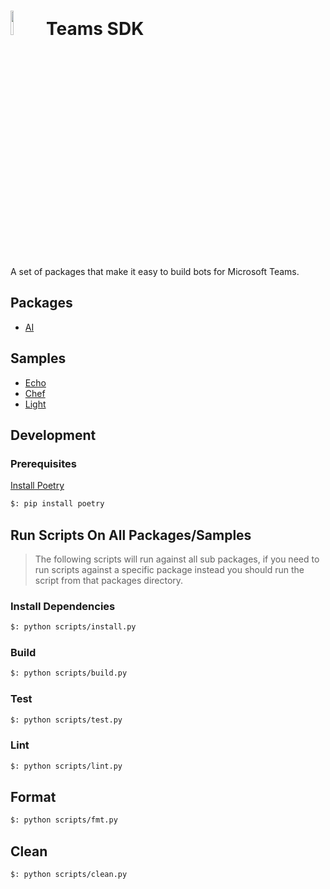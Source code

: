 # <img src="../assets/icon.png" height="10%" width="10%" /> Teams SDK

A set of packages that make it easy to build bots for Microsoft Teams.

## Packages

- [AI](./packages/ai/)

## Samples

- [Echo](./samples/01.messaging.a.echoBot/)
- [Chef](./samples/04.ai.a.teamsChefBot/)
- [Light](./samples/04.ai.c.actionMapping.lightBot/)

## Development

### Prerequisites

[Install Poetry](https://python-poetry.org/docs/)

```bash
$: pip install poetry
```

## Run Scripts On All Packages/Samples

> The following scripts will run against all sub packages, if you need to run scripts against
a specific package instead you should run the script from that packages directory.

### Install Dependencies

```bash
$: python scripts/install.py
```

### Build

```bash
$: python scripts/build.py
```

### Test

```bash
$: python scripts/test.py
```

### Lint

```bash
$: python scripts/lint.py
```

## Format

```bash
$: python scripts/fmt.py
```

## Clean

```bash
$: python scripts/clean.py
```
